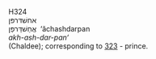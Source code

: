 <body>
  <p>H324<br>  אחשׁדּרפּן  <br> אֲחַשׁדַּרפַּן  ‎  ‘ăchashdarpan  <br><i>akh-ash-dar-pan‘ </i><br>(Chaldee); corresponding to <a href="h0323.htm">323</a>  - prince.<br></p>
 </body>